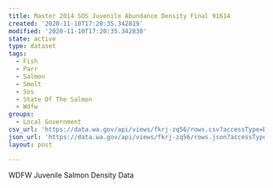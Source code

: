 ```yaml
---
title: Master 2014 SOS Juvenile Abundance Density Final 91614
created: '2020-11-10T17:20:35.342819'
modified: '2020-11-10T17:20:35.342830'
state: active
type: dataset
tags:
  - Fish
  - Parr
  - Salmon
  - Smolt
  - Sos
  - State Of The Salmon
  - Wdfw
groups:
  - Local Government
csv_url: 'https://data.wa.gov/api/views/fkrj-zq56/rows.csv?accessType=DOWNLOAD'
json_url: 'https://data.wa.gov/api/views/fkrj-zq56/rows.json?accessType=DOWNLOAD'
layout: post

---
```

WDFW Juvenile Salmon Density Data
